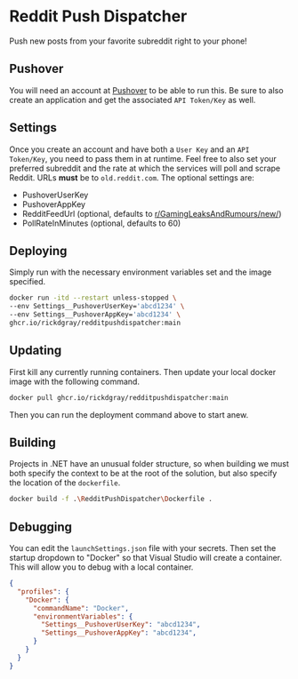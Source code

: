 # Reddit Push Dispatcher
Push new posts from your favorite subreddit right to your phone!

## Pushover
You will need an account at [Pushover](https://pushover.net/) to be able to run this. Be sure to also create an application and get the associated `API Token/Key` as well.

## Settings
Once you create an account and have both a `User Key` and an `API Token/Key`, you need to pass them in at runtime. Feel free to also set your preferred subreddit and the rate at which the services will poll and scrape Reddit. URLs **must** be to `old.reddit.com`. The optional settings are:

* PushoverUserKey
* PushoverAppKey
* RedditFeedUrl (optional, defaults to [r/GamingLeaksAndRumours/new/](old.reddit.com/r/GamingLeaksAndRumours/new/))
* PollRateInMinutes (optional, defaults to 60)

## Deploying
Simply run with the necessary environment variables set and the image specified.
```bash
docker run -itd --restart unless-stopped \
--env Settings__PushoverUserKey='abcd1234' \
--env Settings__PushoverAppKey='abcd1234' \
ghcr.io/rickdgray/redditpushdispatcher:main
```

## Updating
First kill any currently running containers. Then update your local docker image with the following command.
```bash
docker pull ghcr.io/rickdgray/redditpushdispatcher:main
```
Then you can run the deployment command above to start anew.

## Building
Projects in .NET have an unusual folder structure, so when building we must both specify the context to be at the root of the solution, but also specify the location of the `dockerfile`.
```bash
docker build -f .\RedditPushDispatcher\Dockerfile .
```

## Debugging
You can edit the `launchSettings.json` file with your secrets. Then set the startup dropdown to "Docker" so that Visual Studio will create a container. This will allow you to debug with a local container.
```json
{
  "profiles": {
    "Docker": {
      "commandName": "Docker",
      "environmentVariables": {
        "Settings__PushoverUserKey": "abcd1234",
        "Settings__PushoverAppKey": "abcd1234",
      }
    }
  }
}
```
